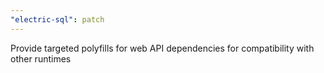 ```yaml
---
"electric-sql": patch
---
```


Provide targeted polyfills for web API dependencies for compatibility with other runtimes
